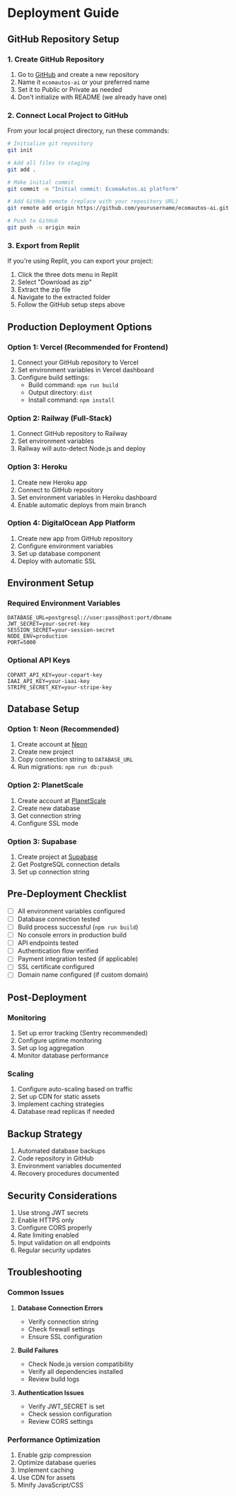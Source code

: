 # Deployment Guide

## GitHub Repository Setup

### 1. Create GitHub Repository

1. Go to [GitHub](https://github.com) and create a new repository
2. Name it `ecomautos-ai` or your preferred name
3. Set it to Public or Private as needed
4. Don't initialize with README (we already have one)

### 2. Connect Local Project to GitHub

From your local project directory, run these commands:

```bash
# Initialize git repository
git init

# Add all files to staging
git add .

# Make initial commit
git commit -m "Initial commit: EcomaAutos.ai platform"

# Add GitHub remote (replace with your repository URL)
git remote add origin https://github.com/yourusername/ecomautos-ai.git

# Push to GitHub
git push -u origin main
```

### 3. Export from Replit

If you're using Replit, you can export your project:

1. Click the three dots menu in Replit
2. Select "Download as zip"
3. Extract the zip file
4. Navigate to the extracted folder
5. Follow the GitHub setup steps above

## Production Deployment Options

### Option 1: Vercel (Recommended for Frontend)

1. Connect your GitHub repository to Vercel
2. Set environment variables in Vercel dashboard
3. Configure build settings:
   - Build command: `npm run build`
   - Output directory: `dist`
   - Install command: `npm install`

### Option 2: Railway (Full-Stack)

1. Connect GitHub repository to Railway
2. Set environment variables
3. Railway will auto-detect Node.js and deploy

### Option 3: Heroku

1. Create new Heroku app
2. Connect to GitHub repository
3. Set environment variables in Heroku dashboard
4. Enable automatic deploys from main branch

### Option 4: DigitalOcean App Platform

1. Create new app from GitHub repository
2. Configure environment variables
3. Set up database component
4. Deploy with automatic SSL

## Environment Setup

### Required Environment Variables

```env
DATABASE_URL=postgresql://user:pass@host:port/dbname
JWT_SECRET=your-secret-key
SESSION_SECRET=your-session-secret
NODE_ENV=production
PORT=5000
```

### Optional API Keys

```env
COPART_API_KEY=your-copart-key
IAAI_API_KEY=your-iaai-key
STRIPE_SECRET_KEY=your-stripe-key
```

## Database Setup

### Option 1: Neon (Recommended)

1. Create account at [Neon](https://neon.tech)
2. Create new project
3. Copy connection string to `DATABASE_URL`
4. Run migrations: `npm run db:push`

### Option 2: PlanetScale

1. Create account at [PlanetScale](https://planetscale.com)
2. Create new database
3. Get connection string
4. Configure SSL mode

### Option 3: Supabase

1. Create project at [Supabase](https://supabase.com)
2. Get PostgreSQL connection details
3. Set up connection string

## Pre-Deployment Checklist

- [ ] All environment variables configured
- [ ] Database connection tested
- [ ] Build process successful (`npm run build`)
- [ ] No console errors in production build
- [ ] API endpoints tested
- [ ] Authentication flow verified
- [ ] Payment integration tested (if applicable)
- [ ] SSL certificate configured
- [ ] Domain name configured (if custom domain)

## Post-Deployment

### Monitoring

1. Set up error tracking (Sentry recommended)
2. Configure uptime monitoring
3. Set up log aggregation
4. Monitor database performance

### Scaling

1. Configure auto-scaling based on traffic
2. Set up CDN for static assets
3. Implement caching strategies
4. Database read replicas if needed

## Backup Strategy

1. Automated database backups
2. Code repository in GitHub
3. Environment variables documented
4. Recovery procedures documented

## Security Considerations

1. Use strong JWT secrets
2. Enable HTTPS only
3. Configure CORS properly
4. Rate limiting enabled
5. Input validation on all endpoints
6. Regular security updates

## Troubleshooting

### Common Issues

1. **Database Connection Errors**
   - Verify connection string
   - Check firewall settings
   - Ensure SSL configuration

2. **Build Failures**
   - Check Node.js version compatibility
   - Verify all dependencies installed
   - Review build logs

3. **Authentication Issues**
   - Verify JWT_SECRET is set
   - Check session configuration
   - Review CORS settings

### Performance Optimization

1. Enable gzip compression
2. Optimize database queries
3. Implement caching
4. Use CDN for assets
5. Minify JavaScript/CSS